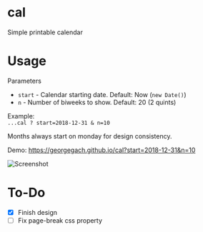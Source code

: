 # cal
Simple printable calendar

# Usage
Parameters 
- `start` - Calendar starting date. Default: Now (`new Date()`)
- `n` - Number of biweeks to show. Default: 20 (2 quints)

Example:  
```...cal ? start=2018-12-31 & n=10```   

Months always start on monday for design consistency.

Demo: https://georgegach.github.io/cal?start=2018-12-31&n=10

![Screenshot](https://georgegach.github.io/cal/screenshot.png)


# To-Do
- [x] Finish design
- [ ] Fix page-break css property
